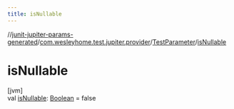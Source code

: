 ```yaml
---
title: isNullable
---
```

//[junit-jupiter-params-generated](../../../index.html)/[com.wesleyhome.test.jupiter.provider](../index.html)/[TestParameter](index.html)/[isNullable](is-nullable.html)



# isNullable



[jvm]\
val [isNullable](is-nullable.html): [Boolean](https://kotlinlang.org/api/latest/jvm/stdlib/kotlin/-boolean/index.html) = false




